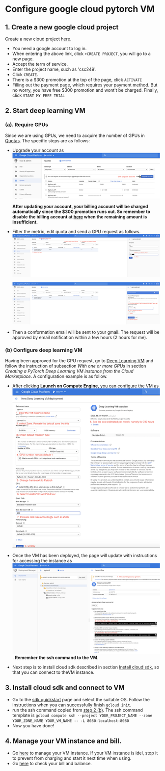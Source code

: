 # Configure google cloud pytorch VM

## 1. Create a new google cloud project 

Create a new cloud project [here](https://console.cloud.google.com/cloud-resource-manager).

- You need a google account to log in.
- When entering the above link, click `+CREATE PROJECT`, you will go to a new page.
- Accept the term of service.
- Enter the project name, such as 'csc249'.
- Click `CREATE`.
- There is a \$300 promotion at the top of the page, click `ACTIVATE`
- Filling out the payment page, which requires your payment method. But no worry, you have free \$300 promotion and wont't be charged. Finally, click `START MY FREE TRIAL`

## 2. Start deep learning VM

### (a). Require GPUs

Since we are using GPUs, we need to acquire the number of GPUs in [Quotas](https://console.cloud.google.com/quotas?_ga=2.186016044.-444096342.1547227127). The specific steps are as follows:

- Upgrade your account as ![upgrade](./images/upgrade.png)

  **After updating your account, your billing account will be charged automatically since the \$300 promotion runs out. So remember to disable the billing account at [here](https://support.google.com/cloud/answer/6293499#enable-billing) when the remaining amount is insufficient.**

- Filter the metric, edit quota and send a GPU request as follows.![quota1](./images/quota1.png)

  ![quota2](./images/quota2.png)

- Then a conformation email will be sent to your gmail. The request will be approved by email notification within a few hours (2 hours for me).

### (b) Configure deep learning VM <a name="configVM"></a>

Having been approved for the GPU request, go to [Deep Learning VM](https://cloud.google.com/deep-learning-vm/docs/pytorch_start_instance) and follow the instruction of subsection *With one or more GPUs* in section *Creating a PyTorch Deep Learning VM instance from the Cloud Marketplace*. A configuration  example is as follow. 

- After clicking **Launch on Compute Engine**, you can configure the VM as ![VMconfig](./images/VMconfig.png)

- Once the VM has been deployed, the page will update with instructions for accessing the instance as ![instruction](./images/instruction.png). **Remember the ssh command to the VM**.

- Next step is to install cloud sdk described in section [Install cloud sdk](#cloudsdk), so that you can connect to theVM instance.

## 3. Install cloud sdk and connect to VM <a name="cloudsdk"></a>

- Go to the [sdk quickstart](https://cloud.google.com/sdk/docs/quickstarts) page and select the suitable OS. Follow the instructions when you can successfully finish `gcloud init`.
- run the ssh command copied from [step 2 (b)](#configVM). The ssh command template is `gcloud compute ssh --project YOUR_PROJECT_NAME --zone YOUR_ZONE_NAME YOUR_VM_NAME -- -L 8080:localhost:8080`
- Now you have done! 

## 4. Manage your VM instance and bill.

- Go [here](https://console.cloud.google.com/compute) to manage your VM instance. If your VM instance is idel, stop it to prevent from charging and start it next time when using.
- Go [here](https://console.cloud.google.com/billing/) to check your bill and balance.






